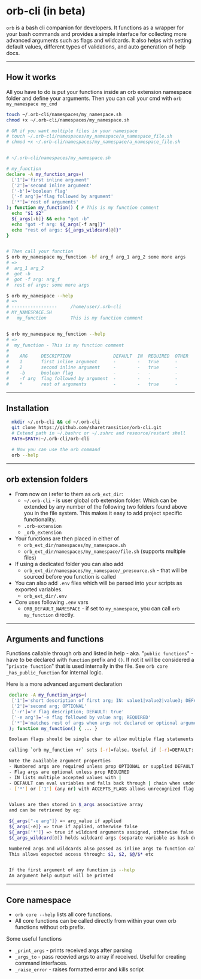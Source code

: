 # orb-cli (in beta)
`orb` is a bash cli companion for developers. It functions as a wrapper for your bash commands and provides a simple interface for collecting more advanced arguments such as flags and wildcards. It also helps with setting default values, different types of validations, and auto generation of help docs.

---

## How it works

All you have to do is put your functions inside an orb extension namespace folder and define your arguments. Then you can call your cmd with `orb my_namespace my_cmd`


```BASH
touch ~/.orb-cli/namespaces/my_namespace.sh
chmod +x ~/.orb-cli/namespaces/my_namespace.sh

# OR if you want multiple files in your namespace
# touch ~/.orb-cli/namespaces/my_namespace/a_namespace_file.sh
# chmod +x ~/.orb-cli/namespaces/my_namespace/a_namespace_file.sh


# ~/.orb-cli/namespaces/my_namespace.sh

# my_function
declare -A my_function_args=(
  ['1']='first inline argument'
  ['2']='second inline argument'
  ['-b']='boolean flag'
  ['-f arg']='flag followed by argument'
  ['*']='rest of arguments'
); function my_function() { # This is my function comment
  echo "$1 $2"
  ${_args[-b]} && echo "got -b"
  echo "got -f arg: ${_args[-f arg]}"
  echo "rest of args: ${_args_wildcard[@]}"
}


# Then call your function
$ orb my_namespace my_function -bf arg_f arg_1 arg_2 some more args
# =>
#  arg_1 arg_2
#  got -b
#  got -f arg: arg_f
#  rest of args: some more args

$ orb my_namespace --help
# =>
# -----------------     /home/user/.orb-cli
# MY_NAMESPACE.SH
#   my_function         This is my function comment


$ orb my_namespace my_function --help
# =>
#  my_function - This is my function comment
#
#    ARG     DESCRIPTION                DEFAULT  IN  REQUIRED  OTHER
#    1       first inline argument      -        -   true      -
#    2       second inline argument     -        -   true      -
#    -b      boolean flag               -        -   -         -
#    -f arg  flag followed by argument  -        -   -         -
#    *       rest of arguments          -        -   true      -
```

---

## Installation
```BASH
  mkdir ~/.orb-cli && cd ~/.orb-cli
  git clone https://github.com/sharetransition/orb-cli.git
  # Extend path in ~/.bashrc or ~/.zshrc and resource/restart shell
  PATH=$PATH:~/.orb-cli/orb-cli

  # Now you can use the orb command
  orb --help
```
---

## orb extension folders

- From now on i refer to them as `orb_ext_dir`:
  - `~/.orb-cli` - is user global orb extension folder. Which can be extended by any number of the following two folders found above you in the file system. This makes it easy to add project specific functionality.
  - `.orb-extension`
  - `_orb_extension`
- Your functions are then placed in either of
  - `orb_ext_dir/namespaces/my_namespace.sh`
  - `orb_ext_dir/namespaces/my_namespace/file.sh` (supports multiple files)
- If using a dedicated folder you can also add
  - `orb_ext_dir/namespaces/my_namespace/_presource.sh` - that will be sourced before you function is called
- You can also add `.env` files which will be parsed into your scripts as exported variables.
  - `orb_ext_dir/.env`
- Core uses following `.env` vars
  - `ORB_DEFAULT_NAMESPACE` - if set to `my_namespace`, you can call `orb my_function` directly.

---

## Arguments and functions

Functions callable through orb and listed in help - aka. "`public functions`" - have to be declared with `function` prefix and `()`. If not it will be considered a "`private function`" that is used internally in the file. See `orb core _has_public_function` for internal logic.

Here is a more advanced argument declaration

```BASH
 declare -A my_function_args=(
  ['1']='short description of first arg; IN: value1|value2|value3; DEFAULT: $checkedvar1|$checkedvar2|value3'
  ['2']='second arg; OPTIONAL'
  ['-r']='r flag description; DEFAULT: true'
  ['-e arg']='-e flag followed by value arg; REQUIRED'
  ['*']='matches rest of args when args not declared or optional arguments fail IN-validation'
 ); function my_function() { ... }

 Boolean flags should be single char to allow multiple flag statements such as -ri

 calling `orb my_function +r` sets [-r]=false. Useful if [-r]=DEFAULT: true - Inspired by bash options https://tldp.org/LDP/abs/html/options.html

 Note the available argument properties
 - Numbered args are required unless prop OPTIONAL or supplied DEFAULT
 - Flag args are optional unless prop REQUIRED
 - IN lists multiple accepted values with |
 - DEFAULT can eval variables and falls back through | chain when undef.
 - ['*'] or ['1'] (any nr) with ACCEPTS_FLAGS allows unrecognized flag to start assignment. Otherwise invalid flag error is raised.


 Values are then stored in $_args associative array
 and can be retrieved by eg:

 ${_args["-e arg"]} => arg_value if applied
 ${_args[-e]} => true if applied, otherwise false
 ${_args['*']} => true if wildcard arguments assigned, otherwise false
 ${_args_wildcard[@]} holds wildcard args (separate variable as bash does not support nested arrays)

 Numbered args and wildcards also passed as inline args to function call.
 This allows expected access through: $1, $2, $@/$* etc


 If the first argument of any function is --help
 An argument help output will be printed
```

---
## Core namespace
- `orb core --help` lists all core functions.
- All core functions can be called directly from within your own orb functions without orb prefix.

Some useful functions
- `_print_args` - prints received args after parsing
- `_args_to` - pass recevied args to array if received. Useful for creating command interfaces.
- `_raise_error` - raises formatted error and kills script
